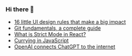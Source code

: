 ### Hi there 👋

<!-- daily.dev BOOKMARKS:START -->
- [16 little UI design rules that make a big impact](https://app.daily.dev/posts/9KvBp6poj?utm_source=rss&utm_medium=bookmarks&utm_campaign=PnGboN99PhXCxFrWGGg2C)
- [Git fundamentals, a complete guide](https://app.daily.dev/posts/x5EV21WiM?utm_source=rss&utm_medium=bookmarks&utm_campaign=PnGboN99PhXCxFrWGGg2C)
- [What is Strict Mode in React?](https://app.daily.dev/posts/dkDOpwGKo?utm_source=rss&utm_medium=bookmarks&utm_campaign=PnGboN99PhXCxFrWGGg2C)
- [Currying in JavaScript](https://app.daily.dev/posts/A0VFjCOYl?utm_source=rss&utm_medium=bookmarks&utm_campaign=PnGboN99PhXCxFrWGGg2C)
- [OpenAI connects ChatGPT to the internet](https://app.daily.dev/posts/XzT75mRA6?utm_source=rss&utm_medium=bookmarks&utm_campaign=PnGboN99PhXCxFrWGGg2C)
<!-- daily.dev BOOKMARKS:END -->

<!--
**dinesh4monto/dinesh4monto** is a ✨ _special_ ✨ repository because its `README.md` (this file) appears on your GitHub profile.

Here are some ideas to get you started:

- 🔭 I’m currently working on ...
- 🌱 I’m currently learning ...
- 👯 I’m looking to collaborate on ...
- 🤔 I’m looking for help with ...
- 💬 Ask me about ...
- 📫 How to reach me: ...
- 😄 Pronouns: ...
- ⚡ Fun fact: ...
-->
